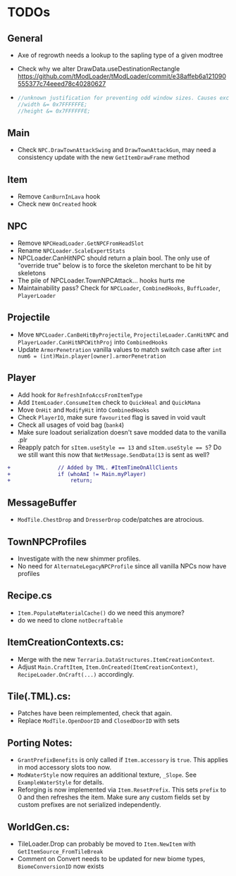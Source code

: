 # TODOs

## General

- Axe of regrowth needs a lookup to the sapling type of a given modtree

- Check why we alter DrawData.useDestinationRectangle
	https://github.com/tModLoader/tModLoader/commit/e38affeb6a121090555377c74eeed78c40280627

-	```cs
	//unknown justification for preventing odd window sizes. Causes excessive device resets. - ChickenBones
	//width &= 0x7FFFFFFE;
	//height &= 0x7FFFFFFE;
	```
## Main
- Check `NPC.DrawTownAttackSwing` and `DrawTownAttackGun`, may need a consistency update with the new `GetItemDrawFrame` method

## Item
- Remove `CanBurnInLava` hook
- Check new `OnCreated` hook

## NPC
- Remove `NPCHeadLoader.GetNPCFromHeadSlot`
- Rename `NPCLoader.ScaleExpertStats`
- NPCLoader.CanHitNPC should return a plain bool. The only use of "override true" below is to force the skeleton merchant to be hit by skeletons
- The pile of NPCLoader.TownNPCAttack... hooks hurts me
- Maintainability pass? Check for `NPCLoader`, `CombinedHooks`, `BuffLoader`, `PlayerLoader`

## Projectile
- Move `NPCLoader.CanBeHitByProjectile`, `ProjectileLoader.CanHitNPC` and `PlayerLoader.CanHitNPCWithProj` into `CombinedHooks`
- Update `ArmorPenetration` vanilla values to match switch case after `int num6 = (int)Main.player[owner].armorPenetration`

## Player
- Add hook for `RefreshInfoAccsFromItemType`
- Add `ItemLoader.ConsumeItem` check to `QuickHeal` and `QuickMana`
- Move `OnHit` and `ModifyHit` into `CombinedHooks`
- Check `PlayerIO`, make sure `favourited` flag is saved in void vault
- Check all usages of void bag (`bank4`)
- Make sure loadout serialization doesn't save modded data to the vanilla .plr
- Reapply patch for `sItem.useStyle == 13` and `sItem.useStyle == 5`? Do we still want this now that `NetMessage.SendData(13` is sent as well?
```patch
+				// Added by TML. #ItemTimeOnAllClients
+				if (whoAmI != Main.myPlayer)
+					return;
```

## MessageBuffer
- `ModTile.ChestDrop` and `DresserDrop` code/patches are atrocious.

## TownNPCProfiles
- Investigate with the new shimmer profiles. 
- No need for `AlternateLegacyNPCProfile` since all vanilla NPCs now have profiles
	

## Recipe.cs
- `Item.PopulateMaterialCache()` do we need this anymore?
- do we need to clone `notDecraftable`

## ItemCreationContexts.cs:
- Merge with the new `Terraria.DataStructures.ItemCreationContext`.
- Adjust `Main.CraftItem`, `Item.OnCreated(ItemCreationContext)`, `RecipeLoader.OnCraft(...)` accordingly.

## Tile(.TML).cs:
- Patches have been reimplemented, check that again.
- Replace `ModTile.OpenDoorID` and `ClosedDoorID` with sets

## Porting Notes:
- `GrantPrefixBenefits` is only called if `Item.accessory` is `true`. This applies in mod accessory slots too now.
- `ModWaterStyle` now requires an additional texture, `_Slope`. See `ExampleWaterStyle` for details.
- Reforging is now implemented via `Item.ResetPrefix`. This sets `prefix` to 0 and then refreshes the item. Make sure any custom fields set by custom prefixes are not serialized independently.

## WorldGen.cs:
- TileLoader.Drop can probably be moved to `Item.NewItem` with `GetItemSource_FromTileBreak`
- Comment on Convert needs to be updated for new biome types, `BiomeConversionID` now exists